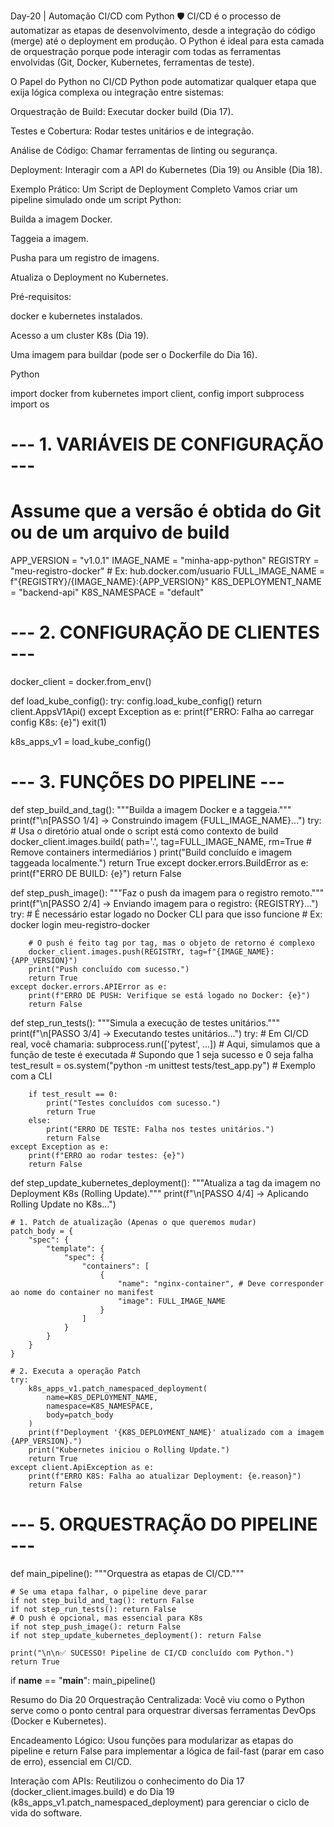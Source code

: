 Day-20 | Automação CI/CD com Python 🛡️
CI/CD é o processo de automatizar as etapas de desenvolvimento, desde a integração do código (merge) até o deployment em produção. O Python é ideal para esta camada de orquestração porque pode interagir com todas as ferramentas envolvidas (Git, Docker, Kubernetes, ferramentas de teste).

O Papel do Python no CI/CD
Python pode automatizar qualquer etapa que exija lógica complexa ou integração entre sistemas:

Orquestração de Build: Executar docker build (Dia 17).

Testes e Cobertura: Rodar testes unitários e de integração.

Análise de Código: Chamar ferramentas de linting ou segurança.

Deployment: Interagir com a API do Kubernetes (Dia 19) ou Ansible (Dia 18).

Exemplo Prático: Um Script de Deployment Completo
Vamos criar um pipeline simulado onde um script Python:

Builda a imagem Docker.

Taggeia a imagem.

Pusha para um registro de imagens.

Atualiza o Deployment no Kubernetes.

Pré-requisitos:

docker e kubernetes instalados.

Acesso a um cluster K8s (Dia 19).

Uma imagem para buildar (pode ser o Dockerfile do Dia 16).

Python

import docker
from kubernetes import client, config
import subprocess
import os

# --- 1. VARIÁVEIS DE CONFIGURAÇÃO ---
# Assume que a versão é obtida do Git ou de um arquivo de build
APP_VERSION = "v1.0.1" 
IMAGE_NAME = "minha-app-python"
REGISTRY = "meu-registro-docker" # Ex: hub.docker.com/usuario
FULL_IMAGE_NAME = f"{REGISTRY}/{IMAGE_NAME}:{APP_VERSION}"
K8S_DEPLOYMENT_NAME = "backend-api"
K8S_NAMESPACE = "default"

# --- 2. CONFIGURAÇÃO DE CLIENTES ---
docker_client = docker.from_env()

def load_kube_config():
    try:
        config.load_kube_config()
        return client.AppsV1Api()
    except Exception as e:
        print(f"ERRO: Falha ao carregar config K8s: {e}")
        exit(1)

k8s_apps_v1 = load_kube_config()

# --- 3. FUNÇÕES DO PIPELINE ---

def step_build_and_tag():
    """Builda a imagem Docker e a taggeia."""
    print(f"\n[PASSO 1/4] -> Construindo imagem {FULL_IMAGE_NAME}...")
    try:
        # Usa o diretório atual onde o script está como contexto de build
        docker_client.images.build(
            path='.', 
            tag=FULL_IMAGE_NAME,
            rm=True # Remove containers intermediários
        )
        print("Build concluído e imagem taggeada localmente.")
        return True
    except docker.errors.BuildError as e:
        print(f"ERRO DE BUILD: {e}")
        return False

def step_push_image():
    """Faz o push da imagem para o registro remoto."""
    print(f"\n[PASSO 2/4] -> Enviando imagem para o registro: {REGISTRY}...")
    try:
        # É necessário estar logado no Docker CLI para que isso funcione
        # Ex: docker login meu-registro-docker
        
        # O push é feito tag por tag, mas o objeto de retorno é complexo
        docker_client.images.push(REGISTRY, tag=f"{IMAGE_NAME}:{APP_VERSION}")
        print("Push concluído com sucesso.")
        return True
    except docker.errors.APIError as e:
        print(f"ERRO DE PUSH: Verifique se está logado no Docker: {e}")
        return False

def step_run_tests():
    """Simula a execução de testes unitários."""
    print(f"\n[PASSO 3/4] -> Executando testes unitários...")
    try:
        # Em CI/CD real, você chamaria: subprocess.run(['pytest', ...])
        # Aqui, simulamos que a função de teste é executada
        # Supondo que 1 seja sucesso e 0 seja falha
        test_result = os.system("python -m unittest tests/test_app.py") # Exemplo com a CLI
        
        if test_result == 0:
            print("Testes concluídos com sucesso.")
            return True
        else:
            print("ERRO DE TESTE: Falha nos testes unitários.")
            return False
    except Exception as e:
        print(f"ERRO ao rodar testes: {e}")
        return False

def step_update_kubernetes_deployment():
    """Atualiza a tag da imagem no Deployment K8s (Rolling Update)."""
    print(f"\n[PASSO 4/4] -> Aplicando Rolling Update no K8s...")
    
    # 1. Patch de atualização (Apenas o que queremos mudar)
    patch_body = {
        "spec": {
            "template": {
                "spec": {
                    "containers": [
                        {
                            "name": "nginx-container", # Deve corresponder ao nome do container no manifest
                            "image": FULL_IMAGE_NAME
                        }
                    ]
                }
            }
        }
    }
    
    # 2. Executa a operação Patch
    try:
        k8s_apps_v1.patch_namespaced_deployment(
            name=K8S_DEPLOYMENT_NAME,
            namespace=K8S_NAMESPACE,
            body=patch_body
        )
        print(f"Deployment '{K8S_DEPLOYMENT_NAME}' atualizado com a imagem {APP_VERSION}.")
        print("Kubernetes iniciou o Rolling Update.")
        return True
    except client.ApiException as e:
        print(f"ERRO K8S: Falha ao atualizar Deployment: {e.reason}")
        return False

# --- 5. ORQUESTRAÇÃO DO PIPELINE ---

def main_pipeline():
    """Orquestra as etapas de CI/CD."""
    
    # Se uma etapa falhar, o pipeline deve parar
    if not step_build_and_tag(): return False
    if not step_run_tests(): return False
    # O push é opcional, mas essencial para K8s
    if not step_push_image(): return False 
    if not step_update_kubernetes_deployment(): return False
    
    print("\n\n✅ SUCESSO! Pipeline de CI/CD concluído com Python.")
    return True

if __name__ == "__main__":
    main_pipeline()

Resumo do Dia 20
Orquestração Centralizada: Você viu como o Python serve como o ponto central para orquestrar diversas ferramentas DevOps (Docker e Kubernetes).

Encadeamento Lógico: Usou funções para modularizar as etapas do pipeline e return False para implementar a lógica de fail-fast (parar em caso de erro), essencial em CI/CD.

Interação com APIs: Reutilizou o conhecimento do Dia 17 (docker_client.images.build) e do Dia 19 (k8s_apps_v1.patch_namespaced_deployment) para gerenciar o ciclo de vida do software.
